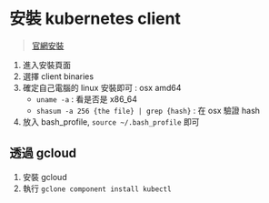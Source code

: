 # 安裝 kubernetes client 
> [官網安裝](https://kubernetes.io/docs/imported/release/notes/)

1. 進入安裝頁面
2. 選擇 client binaries
3. 確定自己電腦的 linux 安裝即可 : osx amd64 
	- `uname -a` : 看是否是 x86_64
	- `shasum -a 256 {the file} | grep {hash}` : 在 osx 驗證 hash
4. 放入 bash_profile, `source ~/.bash_profile` 即可

## 透過 gcloud

1. 安裝 gcloud
2. 執行 `gclone component install kubectl`